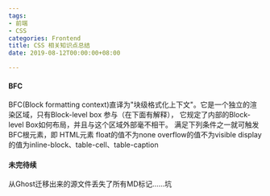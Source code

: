 ```yaml
---
tags:
- 前端
- CSS
categories: Frontend
title: CSS 相关知识点总结
date: 2019-08-12T00:00:00+08:00

---
```

#### BFC
BFC(Block formatting context)直译为"块级格式化上下文"。它是一个独立的渲染区域，只有Block-level box 参与（在下面有解释）， 它规定了内部的Block-level Box如何布局，并且与这个区域外部毫不相干。 满足下列条件之一就可触发BFC根元素，即 HTML元素 float的值不为none overflow的值不为visible display的值为inline-block、table-cell、table-caption

#### 未完待续

从Ghost迁移出来的源文件丢失了所有MD标记……坑